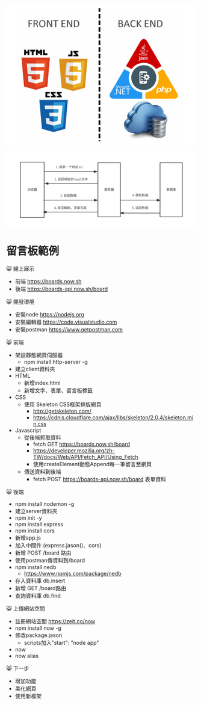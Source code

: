 ![image](https://github.com/pochao/board/blob/master/fullstack.PNG)

![image](https://github.com/pochao/board/blob/master/requeststep.png)

# 留言板範例

😸 線上展示
+ 前端  https://boards.now.sh
+ 後端  https://boards-api.now.sh/board


😸 開發環境
+ 安裝node https://nodejs.org
+ 安裝編輯器 https://code.visualstudio.com
+ 安裝postman https://www.getpostman.com

😸 前端
+ 架設靜態網頁伺服器
  + npm install http-server -g
+ 建立client資料夾
+ HTML
  + 新增index.html
  + 新增文字、表單、留言板標籤
+ CSS
  + 使用 Skeleton CSS框架排版網頁
    + http://getskeleton.com/
    + https://cdnjs.cloudflare.com/ajax/libs/skeleton/2.0.4/skeleton.min.css
+ Javascript
  + 從後端抓取資料
    + fetch GET https://boards.now.sh/board
    + https://developer.mozilla.org/zh-TW/docs/Web/API/Fetch_API/Using_Fetch
    + 使用createElement動態Append每一筆留言至網頁
  + 傳送資料到後端
    + fetch POST https://boards-api.now.sh/board 表單資料

😸 後端
+ npm install nodemon -g
+ 建立server資料夾
+ npm init -y
+ npm install express
+ npm install cors
+ 新增app.js
+ 加入中間件 (express.jason()、cors)
+ 新增 POST /board 路由
+ 使用postman傳資料到/board
+ npm install nedb
  + https://www.npmjs.com/package/nedb
+ 存入資料庫 db.insert
+ 新增 GET /board路由
+ 查詢資料庫 db.find

😸 上傳網站空間
+ 註冊網站空間 https://zeit.co/now
+ npm install now -g
+ 修改package.jason
  + scripts加入"start": "node app"
+ now
+ now alias

😸 下一步
+ 增加功能
+ 美化網頁
+ 使用新框架
